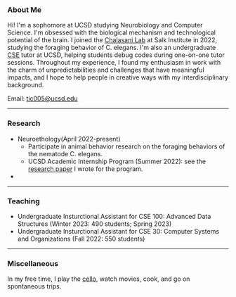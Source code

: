 
### About Me

Hi! I'm a sophomore at UCSD studying Neurobiology and Computer Science. I'm obsessed with the biological mechanism and technological potential of the brain. I joined the [Chalasani Lab](https://chalasani.salk.edu/) at Salk Institute in 2022, studying the foraging behavior of C. elegans. I'm also an undergraduate [CSE](https://cse.ucsd.edu/) tutor at UCSD, helping students debug codes during one-on-one tutor sessions. Throughout my experience, I found my enthusiasm in work with the charm of unpredictabilities and challenges that have meaningful impacts, and I hope to help people in creative ways with my interdisciplinary background.

Email: tic005@ucsd.edu

---

### Research
- Neuroethology(April 2022-present)
  - Participate in animal behavior research on the foraging behaviors of the nematode C. elegans.
  - UCSD Academic Internship Program (Summer 2022): see the [research paper](https://docs.google.com/document/d/11lP2fOtcPU7q18eFkl3dUn6e8sV5SbhMn5CJ1tfn-Yo/edit?usp=sharing) I wrote for the program.
- 
---

### Teaching
- Undergraduate Insturctional Assistant for CSE 100: Advanced Data Structures (Winter 2023: 490 students; Spring 2023)
- Undergraduate Insturctional Assistant for CSE 30: Computer Systems and Organizations (Fall 2022: 550 students)

---
### Miscellaneous

In my free time, I play the [cello](https://www.bilibili.com/video/BV1dG411M7EK/?spm_id_from=333.999.0.0&vd_source=94fe5cbc511e0ae254d70a6871c27a96), watch movies, cook, and go on spontaneous trips.

